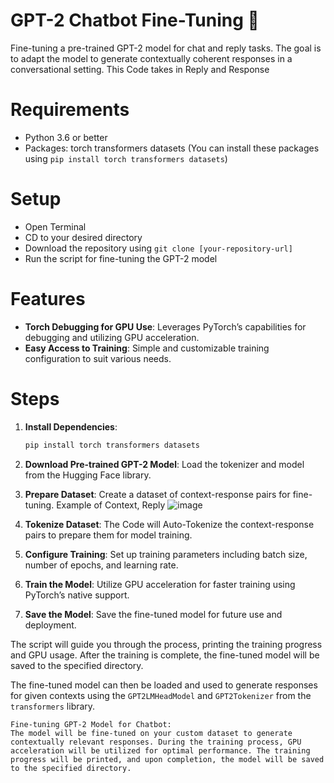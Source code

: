 
# GPT-2 Chatbot Fine-Tuning 🤖
Fine-tuning a pre-trained GPT-2 model for chat and reply tasks. The goal is to adapt the model to generate contextually coherent responses in a conversational setting. This Code takes in Reply and Response

# Requirements
- Python 3.6 or better
- Packages: torch transformers datasets (You can install these packages using `pip install torch transformers datasets`)

# Setup
- Open Terminal
- CD to your desired directory
- Download the repository using `git clone [your-repository-url]`
- Run the script for fine-tuning the GPT-2 model

# Features
- **Torch Debugging for GPU Use**: Leverages PyTorch’s capabilities for debugging and utilizing GPU acceleration.
- **Easy Access to Training**: Simple and customizable training configuration to suit various needs.

# Steps
1. **Install Dependencies**:
   ```bash
   pip install torch transformers datasets
   ```

2. **Download Pre-trained GPT-2 Model**:
   Load the tokenizer and model from the Hugging Face library.

3. **Prepare Dataset**:
   Create a dataset of context-response pairs for fine-tuning.
   Example of Context, Reply
   ![image](https://github.com/realdarter/Goose-AI/assets/100169417/7b65736c-4efd-430e-b408-b584d38a78cd)


5. **Tokenize Dataset**:
   The Code will Auto-Tokenize the context-response pairs to prepare them for model training.

6. **Configure Training**:
   Set up training parameters including batch size, number of epochs, and learning rate.

7. **Train the Model**:
   Utilize GPU acceleration for faster training using PyTorch’s native support.

8. **Save the Model**:
   Save the fine-tuned model for future use and deployment.

The script will guide you through the process, printing the training progress and GPU usage. After the training is complete, the fine-tuned model will be saved to the specified directory.

The fine-tuned model can then be loaded and used to generate responses for given contexts using the `GPT2LMHeadModel` and `GPT2Tokenizer` from the `transformers` library. 

```plaintext
Fine-tuning GPT-2 Model for Chatbot:
The model will be fine-tuned on your custom dataset to generate contextually relevant responses. During the training process, GPU acceleration will be utilized for optimal performance. The training progress will be printed, and upon completion, the model will be saved to the specified directory.
```
